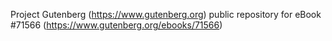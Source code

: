 Project Gutenberg (https://www.gutenberg.org) public repository
for eBook #71566 (https://www.gutenberg.org/ebooks/71566)
